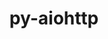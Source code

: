 ---
title: "py-aiohttp"
layout: cache
categories: [package, develop]
meta: {"versions": ["3.8.1"], "compilers": ["gcc@=11.3.0", "gcc@=7.3.1"], "oss": ["amzn2", "ubuntu22.04"], "platforms": ["linux"], "targets": ["ivybridge", "x86_64_v3", "x86_64_v4"], "stacks": ["ml-linux-x86_64-cpu", "ml-linux-x86_64-cuda", "ml-linux-x86_64-rocm"], "num_specs": 10, "num_specs_by_stack": {"ml-linux-x86_64-rocm": 2, "ml-linux-x86_64-cuda": 2, "ml-linux-x86_64-cpu": 2}}
spec_details: [{"hash": "rbobm2yv47pbp4atdd6qpk36revm3lr6", "compiler": "gcc@=7.3.1", "versions": ["3.8.1"], "os": "amzn2", "platform": "linux", "target": "ivybridge", "variants": ["build_system=python_pip"], "stacks": [], "size": "-", "tarball": "https://binaries.spack.io/develop/build_cache/linux-amzn2-ivybridge/gcc-7.3.1/py-aiohttp-3.8.1/linux-amzn2-ivybridge-gcc-7.3.1-py-aiohttp-3.8.1-rbobm2yv47pbp4atdd6qpk36revm3lr6.spack"}, {"hash": "jfccomfqvwxswyzha4egv36nbkadgxi5", "compiler": "gcc@=7.3.1", "versions": ["3.8.1"], "os": "amzn2", "platform": "linux", "target": "ivybridge", "variants": ["build_system=python_pip"], "stacks": [], "size": "-", "tarball": "https://binaries.spack.io/develop/build_cache/linux-amzn2-ivybridge/gcc-7.3.1/py-aiohttp-3.8.1/linux-amzn2-ivybridge-gcc-7.3.1-py-aiohttp-3.8.1-jfccomfqvwxswyzha4egv36nbkadgxi5.spack"}, {"hash": "vmynozxcwdzmvolmkzzmxg6zefkoapsi", "compiler": "gcc@=7.3.1", "versions": ["3.8.1"], "os": "amzn2", "platform": "linux", "target": "ivybridge", "variants": ["build_system=python_pip"], "stacks": [], "size": "-", "tarball": "https://binaries.spack.io/develop/build_cache/linux-amzn2-ivybridge/gcc-7.3.1/py-aiohttp-3.8.1/linux-amzn2-ivybridge-gcc-7.3.1-py-aiohttp-3.8.1-vmynozxcwdzmvolmkzzmxg6zefkoapsi.spack"}, {"hash": "dttid3ixixpujn4qsr7frscx3ji5hbnk", "compiler": "gcc@=7.3.1", "versions": ["3.8.1"], "os": "amzn2", "platform": "linux", "target": "x86_64_v3", "variants": ["build_system=python_pip"], "stacks": [], "size": "-", "tarball": "https://binaries.spack.io/develop/build_cache/linux-amzn2-x86_64_v3/gcc-7.3.1/py-aiohttp-3.8.1/linux-amzn2-x86_64_v3-gcc-7.3.1-py-aiohttp-3.8.1-dttid3ixixpujn4qsr7frscx3ji5hbnk.spack"}, {"hash": "x33uoc4aedplxqm35qkc6inqiu5hjcso", "compiler": "gcc@=7.3.1", "versions": ["3.8.1"], "os": "amzn2", "platform": "linux", "target": "x86_64_v3", "variants": [], "stacks": [], "size": "-", "tarball": "https://binaries.spack.io/develop/build_cache/linux-amzn2-x86_64_v3/gcc-7.3.1/py-aiohttp-3.8.1/linux-amzn2-x86_64_v3-gcc-7.3.1-py-aiohttp-3.8.1-x33uoc4aedplxqm35qkc6inqiu5hjcso.spack"}, {"hash": "dzm7xlfzubyib5tvv5oete3z76hux7si", "compiler": "gcc@=7.3.1", "versions": ["3.8.1"], "os": "amzn2", "platform": "linux", "target": "x86_64_v3", "variants": [], "stacks": [], "size": "-", "tarball": "https://binaries.spack.io/develop/build_cache/linux-amzn2-x86_64_v3/gcc-7.3.1/py-aiohttp-3.8.1/linux-amzn2-x86_64_v3-gcc-7.3.1-py-aiohttp-3.8.1-dzm7xlfzubyib5tvv5oete3z76hux7si.spack"}, {"hash": "53hqvnjzldfnst55ljzfm7yq6nkdpu45", "compiler": "gcc@=7.3.1", "versions": ["3.8.1"], "os": "amzn2", "platform": "linux", "target": "x86_64_v3", "variants": ["build_system=python_pip"], "stacks": [], "size": "-", "tarball": "https://binaries.spack.io/develop/build_cache/linux-amzn2-x86_64_v3/gcc-7.3.1/py-aiohttp-3.8.1/linux-amzn2-x86_64_v3-gcc-7.3.1-py-aiohttp-3.8.1-53hqvnjzldfnst55ljzfm7yq6nkdpu45.spack"}, {"hash": "rml4qti3pxnr4ojvolkomztpmxpfp6bh", "compiler": "gcc@=7.3.1", "versions": ["3.8.1"], "os": "amzn2", "platform": "linux", "target": "x86_64_v4", "variants": [], "stacks": [], "size": "-", "tarball": "https://binaries.spack.io/develop/build_cache/linux-amzn2-x86_64_v4/gcc-7.3.1/py-aiohttp-3.8.1/linux-amzn2-x86_64_v4-gcc-7.3.1-py-aiohttp-3.8.1-rml4qti3pxnr4ojvolkomztpmxpfp6bh.spack"}, {"hash": "5m7i4ht5k6wgy5wsivbk4nksngqtwfk7", "compiler": "gcc@=11.3.0", "versions": ["3.8.1"], "os": "ubuntu22.04", "platform": "linux", "target": "x86_64_v3", "variants": ["build_system=python_pip"], "stacks": ["ml-linux-x86_64-rocm", "ml-linux-x86_64-cuda", "ml-linux-x86_64-cpu"], "size": "-", "tarball": "https://binaries.spack.io/develop/build_cache/linux-ubuntu22.04-x86_64_v3/gcc-11.3.0/py-aiohttp-3.8.1/linux-ubuntu22.04-x86_64_v3-gcc-11.3.0-py-aiohttp-3.8.1-5m7i4ht5k6wgy5wsivbk4nksngqtwfk7.spack"}, {"hash": "tmhseaxyedxho2ejzjc27mdcdh2dumw5", "compiler": "gcc@=11.3.0", "versions": ["3.8.1"], "os": "ubuntu22.04", "platform": "linux", "target": "x86_64_v3", "variants": ["build_system=python_pip"], "stacks": ["ml-linux-x86_64-rocm", "ml-linux-x86_64-cuda", "ml-linux-x86_64-cpu"], "size": "-", "tarball": "https://binaries.spack.io/develop/build_cache/linux-ubuntu22.04-x86_64_v3/gcc-11.3.0/py-aiohttp-3.8.1/linux-ubuntu22.04-x86_64_v3-gcc-11.3.0-py-aiohttp-3.8.1-tmhseaxyedxho2ejzjc27mdcdh2dumw5.spack"}]
---